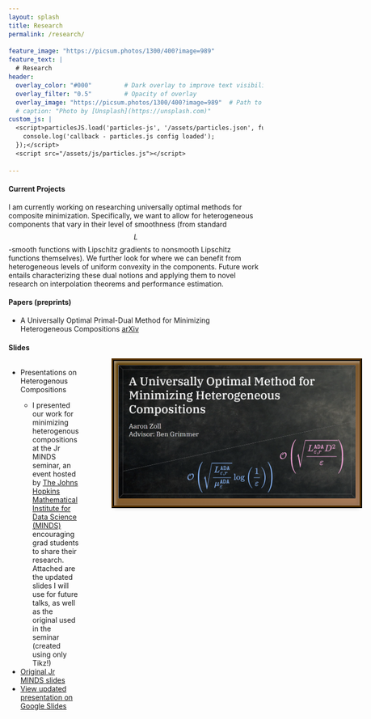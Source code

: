 ```yaml
---
layout: splash
title: Research
permalink: /research/

feature_image: "https://picsum.photos/1300/400?image=989"
feature_text: |
  # Research
header:
  overlay_color: "#000"         # Dark overlay to improve text visibility
  overlay_filter: "0.5"         # Opacity of overlay
  overlay_image: "https://picsum.photos/1300/400?image=989"  # Path to your background image
  # caption: "Photo by [Unsplash](https://unsplash.com)"
custom_js: |
  <script>particlesJS.load('particles-js', '/assets/particles.json', function() {
    console.log('callback - particles.js config loaded');
  });</script>
  <script src="/assets/js/particles.js"></script>

---
```


#### **Current Projects**<br>
I am currently working on researching universally optimal methods for composite minimization. Specifically, we want to allow for heterogeneous components that vary in their level of smoothness (from standard $$L$$-smooth functions with Lipschitz gradients to nonsmooth Lipschitz functions themselves). We further look for where we can benefit from heterogeneous levels of uniform convexity in the components. Future work entails characterizing these dual notions and applying them to novel research on interpolation theorems and performance estimation. 

#### **Papers (preprints)**<br>
- A Universally Optimal Primal-Dual Method for Minimizing Heterogeneous Compositions	<a href="https://arxiv.org/abs/2503.07566" target="_blank">arXiv</a>

#### **Slides**<br>

<style>
  .slides {
    display: flex;
    gap: 5em;
  }

  .desmos-gallery-image {
    display: flex;
    flex-direction: column;
    flex-shrink: 0;
  }

  .bullet-points {
    display: flex;
    flex-direction: column;
  }

  .slide-picture {
    height: 270px;
    width: 470px;
    border-radius: 0;
    border: none;
    box-shadow: inset 2px 2px 6px rgba(255, 255, 255, 0.6),
      inset -2px -2px 6px rgba(0, 0, 0, 0.2),
      0 4px 8px rgba(0, 0, 0, 0.3);
    background: linear-gradient(to bottom right, #5f3d02, #a67b5b);
    padding: 8px;
    outline: 5px ridge #593302;
  }

  .slide-picture:hover {
    height: 270px;
    width: 470px;
    border-radius: 0;
    border: none;
    box-shadow: inset 2px 2px 6px rgba(255, 255, 255, 0.6),
      inset -2px -2px 6px rgba(0, 0, 0, 0.2),
      0 4px 8px rgba(0, 0, 0, 0.3);
    background: linear-gradient(to bottom right, #5f3d02, #a67b5b);
    padding: 5.5px;
    outline: 5px ridge #593302;
  }
</style>

<div class="slides">
  <div class="bullet-points">
      <ul>
          <li>
            <div>
            Presentations on Heterogenous Compositions
            <ul>
                <li>I presented our work for minimizing heterogenous compositions at the Jr MINDS seminar, an event hosted by <a href="https://www.minds.jhu.edu/" target="_blank">The Johns Hopkins Mathematical Institute for Data Science (MINDS)</a> encouraging grad students to share their research. Attached are the updated slides I will use for future talks, as well as the original used in the seminar (created using only Tikz!)</li>
            </ul>
            </div>
          </li>
          <li><a href="/assets/Jr_MINDS_Presentation_3_8.pdf" target="_blank">Original Jr MINDS slides</a></li>
          <li><a href="https://docs.google.com/presentation/d/1tWwSVU1H9AicJsRl5ckGGWJNYubuAOYnmS248aNhD9s/edit?usp=sharing" target="_blank">View updated presentation on Google Slides</a></li>
      </ul>
  </div>
  <div class="desmos-gallery-image">
      <a href="https://docs.google.com/presentation/d/1tWwSVU1H9AicJsRl5ckGGWJNYubuAOYnmS248aNhD9s/edit?usp=sharing" target="_blank">
      <div class="slide-picture">
        <img src="/assets/images/Heterogeneous_compositions_slide.png" alt="Slides">
      </div>
      </a>
  </div>
</div>